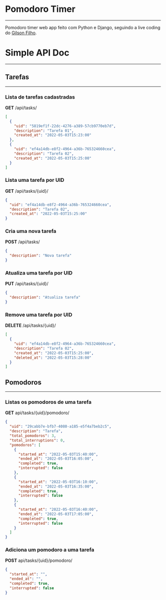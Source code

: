 # Pomodoro Timer

---
Pomodoro timer web app feito com Python e Django, seguindo a live coding do
[Gilson Filho](https://www.youtube.com/channel/UCHDOicoGqIKPg1b9lr-OkxA/videos).

# Simple API Doc

---

## Tarefas

---

### Lista de tarefas cadastradas

**GET** /api/tasks/

```json
[
  {
    "uid": "5819ef1f-22dc-4276-a389-57cb9770eb7d",
    "description": "Tarefa 01",
    "created_at": "2022-05-03T15:23:00"
  },
  {
    "uid": "ef4a14db-e8f2-4964-a36b-765324660cea",
    "description": "Tarefa 02",
    "created_at": "2022-05-03T15:25:00"
  }
]
```

### Lista uma tarefa por UID

**GET** /api/tasks/{uid}/

```json
{
  "uid": "ef4a14db-e8f2-4964-a36b-765324660cea",
  "description": "Tarefa 02",
  "created_at": "2022-05-03T15:25:00"
}
```

### Cria uma nova tarefa

**POST** /api/tasks/

```json
{
  "description": "Nova tarefa"
}
```

### Atualiza uma tarefa por UID

**PUT** /api/tasks/{uid}/

```json
{
  "description": "Atualiza tarefa"
}
```

### Remove uma tarefa por UID

**DELETE** /api/tasks/{uid}/

```json
[
  {
    "uid": "ef4a14db-e8f2-4964-a36b-765324660cea",
    "description": "Tarefa 02",
    "created_at": "2022-05-03T15:25:00",
    "deleted_at": "2022-05-03T15:28:00"
  }
]
```

## Pomodoros

---

### Listas os pomodoros de uma tarefa

**GET** api/tasks/{uid}/pomodoro/

```json
{
  "uid": "29cabb7e-bfb7-4080-a185-e5f4a7beb2c5",
  "description": "Tarefa",
  "total_pomodoros": 3,
  "total_interruptions": 0,
  "pomodoros": [
    {
      "started_at": "2022-05-03T15:40:00",
      "ended_at": "2022-05-03T16:05:00",
      "completed": true,
      "interrupted": false
    },
    {
      "started_at": "2022-05-03T16:10:00",
      "ended_at": "2022-05-03T16:35:00",
      "completed": true,
      "interrupted": false
    },
    {
      "started_at": "2022-05-03T16:40:00",
      "ended_at": "2022-05-03T17:05:00",
      "completed": true,
      "interrupted": false
    }
  ]
}
```

### Adiciona um pomodoro a uma tarefa

**POST** api/tasks/{uid}/pomodoro/

```json
{
  "started_at": "",
  "ended_at": "",
  "completed": true,
  "interrupted": false
}
```